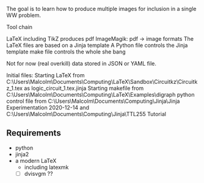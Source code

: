 The goal is to learn how to produce multiple images for inclusion in a single WW problem.

Tool chain

LaTeX including TikZ produces pdf
ImageMagik: pdf -> image formats
The LaTeX files are based on a Jinja template
A Python file controls the Jinja template
make file controls the whole she bang

Not for now (real overkill) data stored in JSON or YAML file.

Initial files:
Starting LaTeX from C:\Users\Malcolm\Documents\Computing\LaTeX\Sandbox\Circuitkz\Circuitkz_1.tex as logic_circuit_1.tex.jinja
Starting makefile from C:\Users\Malcolm\Documents\Computing\LaTeX\Examples\digraph
python control file from C:\Users\Malcolm\Documents\Computing\Jinja\Jinja Experimentation 2020-12-14 and C:\Users\Malcolm\Documents\Computing\Jinja\TTL255 Tutorial

## Requirements

* python
* jinja2
* a modern LaTeX
    * including latexmk
    - [ ] dvisvgm ??

